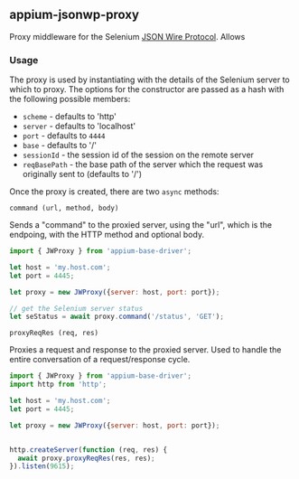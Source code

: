 ## appium-jsonwp-proxy

Proxy middleware for the Selenium [JSON Wire Protocol](https://github.com/SeleniumHQ/mobile-spec/blob/master/spec-draft.md). Allows


### Usage

The proxy is used by instantiating with the details of the Selenium server to which to proxy. The options for the constructor are passed as a hash with the following possible members:

- `scheme` - defaults to 'http'
- `server` - defaults to 'localhost'
- `port` - defaults to `4444`
- `base` - defaults to '/'
- `sessionId` - the session id of the session on the remote server
- `reqBasePath` - the base path of the server which the request was originally sent to (defaults to '/')

Once the proxy is created, there are two `async` methods:

`command (url, method, body)`

Sends a "command" to the proxied server, using the "url", which is the endpoing, with the HTTP method and optional body.

```js
import { JWProxy } from 'appium-base-driver';

let host = 'my.host.com';
let port = 4445;

let proxy = new JWProxy({server: host, port: port});

// get the Selenium server status
let seStatus = await proxy.command('/status', 'GET');
```

`proxyReqRes (req, res)`

Proxies a request and response to the proxied server. Used to handle the entire conversation of a request/response cycle.

```js
import { JWProxy } from 'appium-base-driver';
import http from 'http';

let host = 'my.host.com';
let port = 4445;

let proxy = new JWProxy({server: host, port: port});


http.createServer(function (req, res) {
  await proxy.proxyReqRes(res, res);
}).listen(9615);
```
